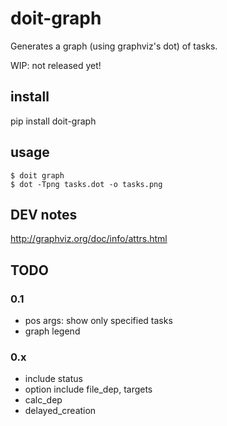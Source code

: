 
# doit-graph

Generates a graph (using graphviz's dot) of tasks.

WIP: not released yet!


## install

pip install doit-graph


## usage

```
$ doit graph
$ dot -Tpng tasks.dot -o tasks.png
```


## DEV notes

http://graphviz.org/doc/info/attrs.html


## TODO

### 0.1

- pos args: show only specified tasks
- graph legend

### 0.x

- include status
- option include file_dep, targets
- calc_dep
- delayed_creation
